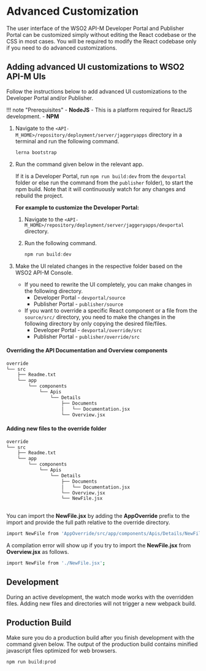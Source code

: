 # Advanced Customization

The user interface of the WSO2 API-M Developer Portal and Publisher Portal can be customized simply without editing the React codebase or the CSS in most cases. You will be required to modify the React codebase only if you need to do advanced customizations.

## Adding advanced UI customizations to WSO2 API-M UIs

Follow the instructions below to add advanced UI customizations to the Developer Portal and/or Publisher.

!!! note "Prerequisites"
    - **NodeJS** - This is a platform required for ReactJS development.
    - **NPM**

1. Navigate to the `<API-M_HOME>/repository/deployment/server/jaggeryapps` directory in a terminal and run the following command.

     ```js
     lerna bootstrap
     ```

2. Run the command given below in the relevant app.

     If it is a Developer Portal, run `npm run build:dev` from the `devportal` folder or else run the command from the `publisher` folder), to start the npm build. Note that it will continuously watch for any changes and rebuild the project.

     **For example to customize the Developer Portal:**

     1. Navigate to the `<API-M_HOME>/repository/deployment/server/jaggeryapps/devportal` directory.

     2. Run the following command.

        ```js
        npm run build:dev
        ```

3. Make the UI related changes in the respective folder based on the WSO2 API-M Console.

     - If you need to rewrite the UI completely, you can make changes in the following directory.
         - Developer Portal - `devportal/source`
         - Publisher Portal - `publisher/source`
     - If you want to override a specific React component or a file from the `source/src/` directory, you need to make the changes in the following directory by only copying the desired file/files.
         - Developer Portal - `devportal/override/src`
         - Publisher Portal - `publisher/override/src`

#### Overriding the API Documentation and Overview components

```sh
override
└── src
    ├── Readme.txt
    └── app
        └── components
            └── Apis
                └── Details
                    ├── Documents
                    │   └── Documentation.jsx
                    └── Overview.jsx
```

#### Adding new files to the override folder

```sh
override
└── src
    ├── Readme.txt
    └── app
        └── components
            └── Apis
                └── Details
                    ├── Documents
                    │   └── Documentation.jsx
                    └── Overview.jsx
                    └── NewFile.jsx
                    
```

You can import the **NewFile.jsx** by adding the **AppOverride** prefix to the import and provide the full path relative to the override directory.

```sh
import NewFile from 'AppOverride/src/app/components/Apis/Details/NewFile.jsx';
```

A compilation error will show up if you try to import the **NewFile.jsx** from **Overview.jsx** as follows.

```sh
import NewFile from './NewFile.jsx';
```

## Development

During an active development, the watch mode works with the overridden files. Adding new files and directories will not trigger a new webpack build.

## Production Build

Make sure you do a production build after you finish development with the command given below. The output of the production build contains minified javascript files optimized for web browsers.

```
npm run build:prod
```
